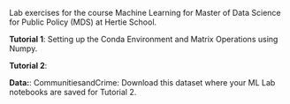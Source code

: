Lab exercises for the course Machine Learning for Master of Data Science for Public Policy (MDS) at Hertie School.

**Tutorial 1**: Setting up the Conda Environment and Matrix Operations using Numpy.

**Tutorial 2**: 

**Data:**: 
CommunitiesandCrime: Download this dataset where your ML Lab notebooks are saved for Tutorial 2.
